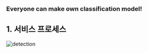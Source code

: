 ### Everyone can make own classification model!

 ## 1. 서비스 프로세스
![detection](https://user-images.githubusercontent.com/32836490/144176518-ff0d9fcf-500f-4ba1-ac8d-b9d781c02c68.jpg)  
